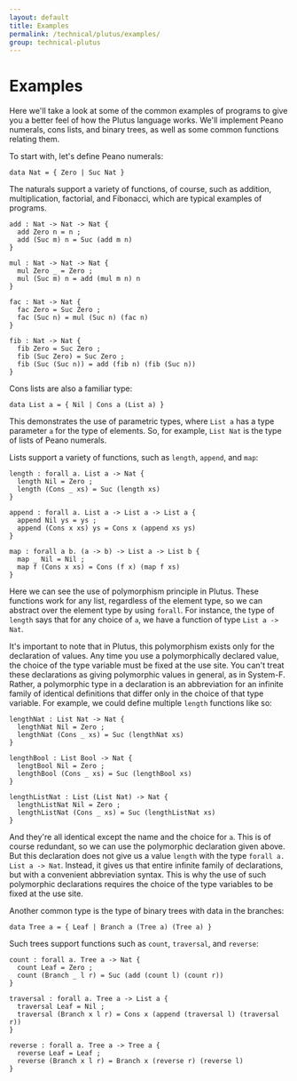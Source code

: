 ```yaml
---
layout: default
title: Examples
permalink: /technical/plutus/examples/
group: technical-plutus
---
```

<!-- Reviewed at 25dc86c0fd9741b2f1c59d3a594c48844bbc73f5 -->

# Examples

Here we'll take a look at some of the common examples of programs to give you a
better feel of how the Plutus language works. We'll implement Peano numerals,
cons lists, and binary trees, as well as some common functions relating them.

To start with, let's define Peano numerals:

~~~
data Nat = { Zero | Suc Nat }
~~~

The naturals support a variety of functions, of course, such as addition,
multiplication, factorial, and Fibonacci, which are typical examples of programs.

~~~
add : Nat -> Nat -> Nat {
  add Zero n = n ;
  add (Suc m) n = Suc (add m n)
}

mul : Nat -> Nat -> Nat {
  mul Zero _ = Zero ;
  mul (Suc m) n = add (mul m n) n
}

fac : Nat -> Nat {
  fac Zero = Suc Zero ;
  fac (Suc n) = mul (Suc n) (fac n)
}

fib : Nat -> Nat {
  fib Zero = Suc Zero ;
  fib (Suc Zero) = Suc Zero ;
  fib (Suc (Suc n)) = add (fib n) (fib (Suc n))
}
~~~

Cons lists are also a familiar type:

~~~
data List a = { Nil | Cons a (List a) }
~~~

This demonstrates the use of parametric types, where `List a` has a type
parameter `a` for the type of elements. So, for example, `List Nat` is the type
of lists of Peano numerals.

Lists support a variety of functions, such as `length`, `append`, and `map`:

~~~
length : forall a. List a -> Nat {
  length Nil = Zero ;
  length (Cons _ xs) = Suc (length xs)
}

append : forall a. List a -> List a -> List a {
  append Nil ys = ys ;
  append (Cons x xs) ys = Cons x (append xs ys)
}

map : forall a b. (a -> b) -> List a -> List b {
  map _ Nil = Nil ;
  map f (Cons x xs) = Cons (f x) (map f xs)
}
~~~

Here we can see the use of polymorphism principle in Plutus. These functions work for any list, regardless of the element type, so we can abstract over the element type by using `forall`. For instance, the type of `length` says that for any choice of `a`, we have a function of type `List a -> Nat`.

It's important to note that in Plutus, this polymorphism exists only for the
declaration of values. Any time you use a polymorphically declared value, the
choice of the type variable must be fixed at the use site. You can't treat these
declarations as giving polymorphic values in general, as in System-F. Rather,
a polymorphic type in a declaration is an abbreviation for an infinite family of
identical definitions that differ only in the choice of that type variable. For
example, we could define multiple `length` functions like so:

~~~
lengthNat : List Nat -> Nat {
  lengthNat Nil = Zero ;
  lengthNat (Cons _ xs) = Suc (lengthNat xs)
}

lengthBool : List Bool -> Nat {
  lengtBool Nil = Zero ;
  lengthBool (Cons _ xs) = Suc (lengthBool xs)
}

lengthListNat : List (List Nat) -> Nat {
  lengthListNat Nil = Zero ;
  lengthListNat (Cons _ xs) = Suc (lengthListNat xs)
}
~~~

And they're all identical except the name and the choice for `a`. This is of
course redundant, so we can use the polymorphic declaration given above. But
this declaration does not give us a value `length` with the type
`forall a. List a -> Nat`. Instead, it gives us that entire infinite family of
declarations, but with a convenient abbreviation syntax. This is why the use of
such polymorphic declarations requires the choice of the type variables to be
fixed at the use site.

Another common type is the type of binary trees with data in the branches:

~~~
data Tree a = { Leaf | Branch a (Tree a) (Tree a) }
~~~

Such trees support functions such as `count`, `traversal`, and `reverse`:

~~~
count : forall a. Tree a -> Nat {
  count Leaf = Zero ;
  count (Branch _ l r) = Suc (add (count l) (count r))
}

traversal : forall a. Tree a -> List a {
  traversal Leaf = Nil ;
  traversal (Branch x l r) = Cons x (append (traversal l) (traversal r))
}

reverse : forall a. Tree a -> Tree a {
  reverse Leaf = Leaf ;
  reverse (Branch x l r) = Branch x (reverse r) (reverse l)
}
~~~
